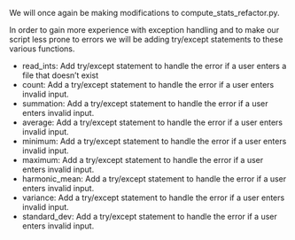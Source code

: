 We will once again be making modifications to compute_stats_refactor.py. 

In order to gain more experience with exception handling and to make our script less prone to errors we will be adding try/except statements to these various functions. 

- read_ints: Add try/except statement to handle the error if a user enters a file that doesn’t exist 
- count: Add a try/except statement to handle the error if a user enters invalid input. 
- summation:  Add a try/except statement to handle the error if a user enters invalid input. 
- average:  Add a try/except statement to handle the error if a user enters invalid input. 
- minimum:  Add a try/except statement to handle the error if a user enters invalid input. 
- maximum:  Add a try/except statement to handle the error if a user enters invalid input. 
- harmonic_mean:  Add a try/except statement to handle the error if a user enters invalid input. 
- variance:  Add a try/except statement to handle the error if a user enters invalid input.
- standard_dev:  Add a try/except statement to handle the error if a user enters invalid input.   